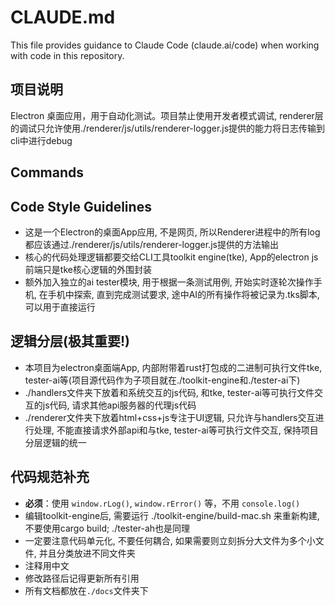 # CLAUDE.md

This file provides guidance to Claude Code (claude.ai/code) when working with code in this repository.

## 项目说明
Electron 桌面应用，用于自动化测试。项目禁止使用开发者模式调试, renderer层的调试只允许使用./renderer/js/utils/renderer-logger.js提供的能力将日志传输到cli中进行debug

## Commands

## Code Style Guidelines
- 这是一个Electron的桌面App应用, 不是网页, 所以Renderer进程中的所有log都应该通过./renderer/js/utils/renderer-logger.js提供的方法输出
- 核心的代码处理逻辑都要交给CLI工具toolkit engine(tke), App的electron js前端只是tke核心逻辑的外围封装
- 额外加入独立的ai tester模块, 用于根据一条测试用例, 开始实时逐轮次操作手机, 在手机中探索, 直到完成测试要求, 途中AI的所有操作将被记录为.tks脚本, 可以用于直接运行

## 逻辑分层(极其重要!)
- 本项目为electron桌面端App, 内部附带着rust打包成的二进制可执行文件tke, tester-ai等(项目源代码作为子项目就在./toolkit-engine和./tester-ai下)
- ./handlers文件夹下放着和系统交互的js代码, 和tke, tester-ai等可执行文件交互的js代码, 请求其他api服务器的代理js代码
- ./renderer文件夹下放着html+css+js专注于UI逻辑, 只允许与handlers交互进行处理, 不能直接请求外部api和与tke, tester-ai等可执行文件交互, 保持项目分层逻辑的统一

## 代码规范补充
- **必须**：使用 `window.rLog()`, `window.rError()` 等，不用 `console.log()`
- 编辑toolkit-engine后, 需要运行 ./toolkit-engine/build-mac.sh 来重新构建, 不要使用cargo build; ./tester-ah也是同理
- 一定要注意代码单元化, 不要任何耦合, 如果需要则立刻拆分大文件为多个小文件, 并且分类放进不同文件夹
- 注释用中文
- 修改路径后记得更新所有引用
- 所有文档都放在`./docs`文件夹下
